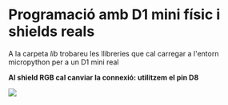# Programació amb D1 mini físic i shields reals

A la carpeta *lib* trobareu les llibreries que cal carregar a l'entorn micropython per a un D1 mini real

**Al shield RGB cal canviar la connexió: utilitzem el pin D8** 

![](oled-leds-png)
